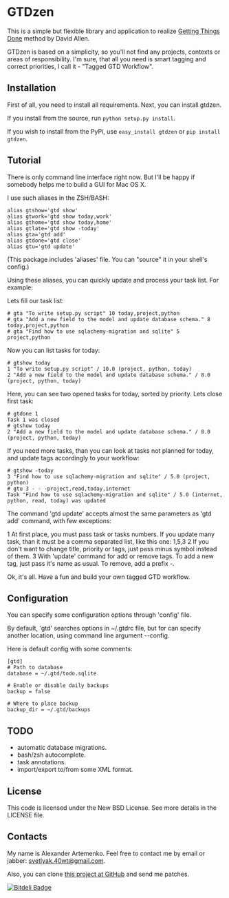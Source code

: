 GTDzen
======

This is a simple but flexible library and application to realize [Getting Things Done][gtd] method by David Allen.

GTDzen is based on a simplicity, so you'll not find any projects, contexts or areas of responsibility. I'm sure,
that all you need is smart tagging and correct priorities, I call it - "Tagged GTD Workflow".

Installation
------------

First of all, you need to install all requirements. Next, you can install gtdzen.

If you install from the source, run `python setup.py install`.

If you wish to install from the PyPi, use `easy_install gtdzen` or `pip install gtdzen`.

Tutorial
--------

There is only command line interface right now. But I'll be happy if somebody helps me to build a GUI for Mac OS X.

I use such aliases in the ZSH/BASH:

    alias gtshow='gtd show'
    alias gtwork='gtd show today,work'
    alias gthome='gtd show today,home'
    alias gtlate='gtd show -today'
    alias gta='gtd add'
    alias gtdone='gtd close'
    alias gtu='gtd update'

(This package includes 'aliases' file. You can "source" it in your shell's config.)

Using these aliases, you can quickly update and process your task list. For example:

Lets fill our task list:

    # gta "To write setup.py script" 10 today,project,python
    # gta "Add a new field to the model and update database schema." 8 today,project,python
    # gta "Find how to use sqlachemy-migration and sqlite" 5 project,python

Now you can list tasks for today:

    # gtshow today
    1 "To write setup.py script" / 10.0 (project, python, today)
    2 "Add a new field to the model and update database schema." / 8.0 (project, python, today)

Here, you can see two opened tasks for today, sorted by priority. Lets close first task:

    # gtdone 1
    Task 1 was closed
    # gtshow today
    2 "Add a new field to the model and update database schema." / 8.0 (project, python, today)

If you need more tasks, than you can look at tasks not planned for today, and update tags accordingly
to your workflow:

    # gtshow -today
    3 "Find how to use sqlachemy-migration and sqlite" / 5.0 (project, python)
    # gtu 3 - - -project,read,today,internet
    Task "Find how to use sqlachemy-migration and sqlite" / 5.0 (internet, python, read, today) was updated

The command 'gtd update' accepts almost the same parameters as 'gtd add' command, with few exceptions:

1 At first place, you must pass task or tasks numbers. If you update many task, than it must be a comma separated
  list, like this one: 1,5,3
2 If you don't want to change title, priority or tags, just pass minus symbol instead of them.
3 With 'update' command for add or remove tags. To add a new tag, just pass it's name as usual. To remove,
  add a prefix -.

Ok, it's all. Have a fun and build your own tagged GTD workflow.

Configuration
-------------

You can specify some configuration options through 'config' file.

By default, 'gtd' searches options in ~/.gtdrc file, but for can specify
another location, using command line argument --config.

Here is default config with some comments:

    [gtd]
    # Path to database
    database = ~/.gtd/todo.sqlite
    
    # Enable or disable daily backups
    backup = false
    
    # Where to place backup
    backup_dir = ~/.gtd/backups

TODO
----

* automatic database migrations.
* bash/zsh autocomplete.
* task annotations.
* import/export to/from some XML format.

License
-------

This code is licensed under the New BSD License. See more details in the LICENSE file.

Contacts
--------

My name is Alexander Artemenko. Feel free to contact me by email or jabber: svetlyak.40wt@gmail.com.

Also, you can clone [this project at GitHub][at-github] and send me patches.


[gtd]: http://en.wikipedia.org/wiki/GTD
[at-github]: http://github.com/svetlyak40wt/gtdzen/


[![Bitdeli Badge](https://d2weczhvl823v0.cloudfront.net/svetlyak40wt/gtdzen/trend.png)](https://bitdeli.com/free "Bitdeli Badge")

